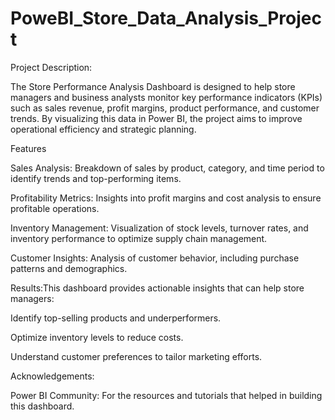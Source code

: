 # PoweBI_Store_Data_Analysis_Project

Project Description:

The Store Performance Analysis Dashboard is designed to help store managers and business analysts monitor key performance indicators (KPIs) such as sales revenue, profit margins, product performance, and customer trends. By visualizing this data in Power BI, the project aims to improve operational efficiency and strategic planning.

Features

Sales Analysis: Breakdown of sales by product, category, and time period to identify trends and top-performing items.

Profitability Metrics: Insights into profit margins and cost analysis to ensure profitable operations.

Inventory Management: Visualization of stock levels, turnover rates, and inventory performance to optimize supply chain management.

Customer Insights: Analysis of customer behavior, including purchase patterns and demographics.



Results:This dashboard provides actionable insights that can help store managers:

Identify top-selling products and underperformers.

Optimize inventory levels to reduce costs.

Understand customer preferences to tailor marketing efforts.


Acknowledgements:

Power BI Community: For the resources and tutorials that helped in building this dashboard.
